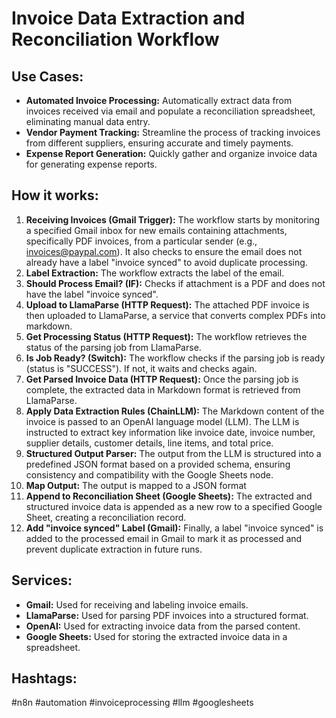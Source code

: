 # Invoice Data Extraction and Reconciliation Workflow

## Use Cases:

- **Automated Invoice Processing:** Automatically extract data from invoices received via email and populate a reconciliation spreadsheet, eliminating manual data entry.
- **Vendor Payment Tracking:** Streamline the process of tracking invoices from different suppliers, ensuring accurate and timely payments.
- **Expense Report Generation:** Quickly gather and organize invoice data for generating expense reports.

## How it works:

1.  **Receiving Invoices (Gmail Trigger):** The workflow starts by monitoring a specified Gmail inbox for new emails containing attachments, specifically PDF invoices, from a particular sender (e.g., invoices@paypal.com).  It also checks to ensure the email does not already have a label "invoice synced" to avoid duplicate processing.
2.  **Label Extraction:** The workflow extracts the label of the email.
3.  **Should Process Email? (IF):** Checks if attachment is a PDF and does not have the label "invoice synced".
4.  **Upload to LlamaParse (HTTP Request):** The attached PDF invoice is then uploaded to LlamaParse, a service that converts complex PDFs into markdown.
5.  **Get Processing Status (HTTP Request):** The workflow retrieves the status of the parsing job from LlamaParse.
6.  **Is Job Ready? (Switch):** The workflow checks if the parsing job is ready (status is "SUCCESS"). If not, it waits and checks again.
7.  **Get Parsed Invoice Data (HTTP Request):** Once the parsing job is complete, the extracted data in Markdown format is retrieved from LlamaParse.
8.  **Apply Data Extraction Rules (ChainLLM):** The Markdown content of the invoice is passed to an OpenAI language model (LLM).  The LLM is instructed to extract key information like invoice date, invoice number, supplier details, customer details, line items, and total price.
9.  **Structured Output Parser:** The output from the LLM is structured into a predefined JSON format based on a provided schema, ensuring consistency and compatibility with the Google Sheets node.
10. **Map Output:** The output is mapped to a JSON format
11. **Append to Reconciliation Sheet (Google Sheets):** The extracted and structured invoice data is appended as a new row to a specified Google Sheet, creating a reconciliation record.
12. **Add "invoice synced" Label (Gmail):** Finally, a label "invoice synced" is added to the processed email in Gmail to mark it as processed and prevent duplicate extraction in future runs.

## Services:

-   **Gmail:** Used for receiving and labeling invoice emails.
-   **LlamaParse:** Used for parsing PDF invoices into a structured format.
-   **OpenAI:** Used for extracting invoice data from the parsed content.
-   **Google Sheets:** Used for storing the extracted invoice data in a spreadsheet.

## Hashtags:

#n8n #automation #invoiceprocessing #llm #googlesheets
